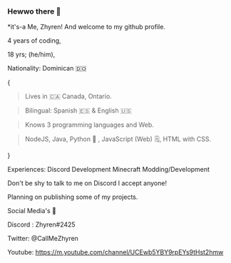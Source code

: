 ### Hewwo there 👋  
*it's-a Me, Zhyren! And welcome to my github profile.

4 years of coding,

18 yrs; (he/him),

Nationality: Dominican 🇩🇴

{
> Lives in 🇨🇦 Canada, Ontario.

> Bilingual: Spanish 🇪🇸 & English 🇺🇸

> Knows 3 programming languages and Web.

> NodeJS, Java, Python 🐍 , JavaScript (Web) 🗒️, HTML with CSS.

}

Experiences:
Discord Development
Minecraft Modding/Development

Don't be shy to talk to me on Discord I accept anyone!

Planning on publishing some of my projects.

Social Media's 🍓

Discord : Zhyren#2425
 
Twitter: @CallMeZhyren 

Youtube: https://m.youtube.com/channel/UCEwb5YBY9rpEYs9tHst2hmw
